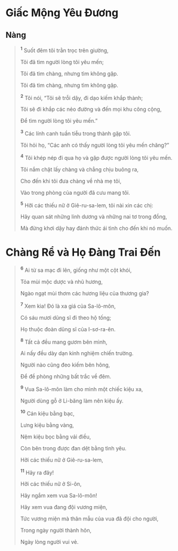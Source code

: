 # Giấc Mộng Yêu Ðương

## Nàng

> <sup><b>1</b></sup> Suốt đêm tôi trằn trọc trên giường,
> 
> Tôi đã tìm người lòng tôi yêu mến;
> 
> Tôi đã tìm chàng, nhưng tìm không gặp.
> 
> Tôi đã tìm chàng, nhưng tìm không gặp.
> 
> <sup><b>2</b></sup> Tôi nói, “Tôi sẽ trỗi dậy, đi dạo kiếm khắp thành;
> 
> Tôi sẽ đi khắp các nẻo đường và đến mọi khu công cộng,
> 
> Ðể tìm người lòng tôi yêu mến.”
> 
> <sup><b>3</b></sup> Các lính canh tuần tiễu trong thành gặp tôi.
> 
> Tôi hỏi họ, “Các anh có thấy người lòng tôi yêu mến chăng?”
> 
> <sup><b>4</b></sup> Tôi khép nép đi qua họ và gặp được người lòng tôi yêu mến.
> 
> Tôi nắm chặt lấy chàng và chẳng chịu buông ra,
> 
> Cho đến khi tôi đưa chàng về nhà mẹ tôi,
> 
> Vào trong phòng của người đã cưu mang tôi.
>
> <sup><b>5</b></sup> Hỡi các thiếu nữ ở Giê-ru-sa-lem, tôi nài xin các chị:
> 
> Hãy quan sát những linh dương và những nai tơ trong đồng,
> 
> Mà đừng khơi dậy hay đánh thức ái tình cho đến khi nó muốn.

# Chàng Rể và Họ Ðàng Trai Ðến

> <sup><b>6</b></sup> Ai từ sa mạc đi lên, giống như một cột khói,
> 
> Tỏa mùi mộc dược và nhũ hương,
> 
> Ngào ngạt mùi thơm các hương liệu của thương gia?
> 
> <sup><b>7</b></sup> Xem kìa! Ðó là xa giá của Sa-lô-môn,
> 
> Có sáu mươi dũng sĩ đi theo hộ tống;
> 
> Họ thuộc đoàn dũng sĩ của I-sơ-ra-ên.
> 
> <sup><b>8</b></sup> Tất cả đều mang gươm bên mình,
> 
> Ai nấy đều dày dạn kinh nghiệm chiến trường.
> 
> Người nào cũng đeo kiếm bên hông,
> 
> Ðể đề phòng những bất trắc về đêm.
> 
> <sup><b>9</b></sup> Vua Sa-lô-môn làm cho mình một chiếc kiệu xa,
> 
> Người dùng gỗ ở Li-băng làm nên kiệu ấy.
> 
> <sup><b>10</b></sup> Cán kiệu bằng bạc,
> 
> Lưng kiệu bằng vàng,
> 
> Nệm kiệu bọc bằng vải điều,
> 
> Còn bên trong được đan dệt bằng tình yêu.
>
> Hỡi các thiếu nữ ở Giê-ru-sa-lem,
> 
> <sup><b>11</b></sup> Hãy ra đây!
> 
> Hỡi các thiếu nữ ở Si-ôn,
> 
> Hãy ngắm xem vua Sa-lô-môn!
> 
> Hãy xem vua đang đội vương miện,
> 
> Tức vương miện mà thân mẫu của vua đã đội cho người,
> 
> Trong ngày người thành hôn,
> 
> Ngày lòng người vui vẻ.